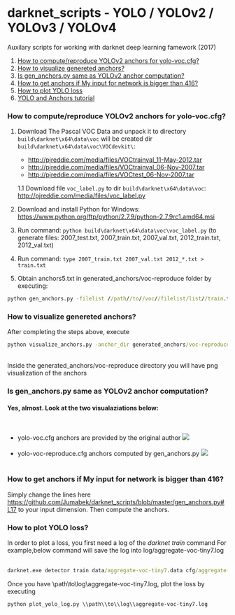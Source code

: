 # darknet_scripts - YOLO / YOLOv2 / YOLOv3 / YOLOv4 
Auxilary scripts for working with darknet deep learning famework (2017)  
1. [How to compute/reproduce YOLOv2 anchors for yolo-voc.cfg?](#how-to-reproduce-yolov2-anchors-for-yolo-voccfg)
2. [How to visualize genereted anchors?](#how-to-visualize-genereted-anchors)
3. [Is gen_anchors.py same as YOLOv2 anchor computation?](#is-gen_anchorspy-same-as-yolov2-anchor-computation)
4. [How to get anchors if My input for network is bigger than 416?](#how-to-get-anchors-if-my-input-for-network-is-bigger-than-416)
5. [How to plot YOLO loss](#how-to-plot-yolo-loss)
6. [YOLO and Anchors tutorial](http://christopher5106.github.io/object/detectors/2017/08/10/bounding-box-object-detectors-understanding-yolo.html) 

### How to compute/reproduce YOLOv2 anchors for yolo-voc.cfg?

1. Download The Pascal VOC Data and unpack it to directory `build\darknet\x64\data\voc` will be created dir `build\darknet\x64\data\voc\VOCdevkit\`:
    * http://pjreddie.com/media/files/VOCtrainval_11-May-2012.tar
    * http://pjreddie.com/media/files/VOCtrainval_06-Nov-2007.tar
    * http://pjreddie.com/media/files/VOCtest_06-Nov-2007.tar
    
    1.1 Download file `voc_label.py` to dir `build\darknet\x64\data\voc`: http://pjreddie.com/media/files/voc_label.py

2. Download and install Python for Windows: https://www.python.org/ftp/python/2.7.9/python-2.7.9rc1.amd64.msi

3. Run command: `python build\darknet\x64\data\voc\voc_label.py` (to generate files: 2007_test.txt, 2007_train.txt, 2007_val.txt, 2012_train.txt, 2012_val.txt)

4. Run command: `type 2007_train.txt 2007_val.txt 2012_*.txt > train.txt`

5. Obtain anchors5.txt in generated_anchors/voc-reproduce folder by executing:
```cmd
python gen_anchors.py -filelist //path//to//voc//filelist/list//train.txt -output_dir generated_anchors/voc-reproduce -num_clusters 5
```

### How to visualize genereted anchors?
After completing the steps above, execute <br />
```cmd
python visualize_anchors.py -anchor_dir generated_anchors/voc-reproduce 
```
<br />
Inside the generated_anchors/voc-reproduce directory you will have png visualization of the anchors <br />



### Is gen_anchors.py same as YOLOv2 anchor computation?

<h4> Yes, almost. Look at the two visualaziations below:</h4>
<br />
<ul>

<li>
yolo-voc.cfg anchors are provided by the original author
<img src= 'https://github.com/Jumabek/darknet_scripts/blob/master/generated_anchors/voc-original/yolo-voc.png' />
</li>
<br />

<li>
yolo-voc-reproduce.cfg anchors computed by gen_anchors.py 
<img src= 'https://github.com/Jumabek/darknet_scripts/blob/master/generated_anchors/voc-anchors-reproduce/anchors5.png' />
</li>
<br />
</ul>



### How to get anchors if My input for network is bigger than 416?
Simply change the lines here https://github.com/Jumabek/darknet_scripts/blob/master/gen_anchors.py#L17
to your input dimension.
Then compute the anchors.



### How to plot YOLO loss? 
In order to plot a loss, you first need a log of the <i>darknet train</i> command
For example,below command will save the log into log/aggregate-voc-tiny7.log <br /><br />
```cmd
darknet.exe detector train data/aggregate-voc-tiny7.data cfg/aggregate-voc-tiny7.cfg  backup/aggregate-voc-tiny7/aggregate-voc-tiny7_21000.weights >> log/aggregate-voc-tiny7.log -gpus 0,1
```
Once you have \\path\\to\\log\\aggregate-voc-tiny7.log, plot the loss by executing 
```cmd
python plot_yolo_log.py \\path\\to\\log\\aggregate-voc-tiny7.log
```
